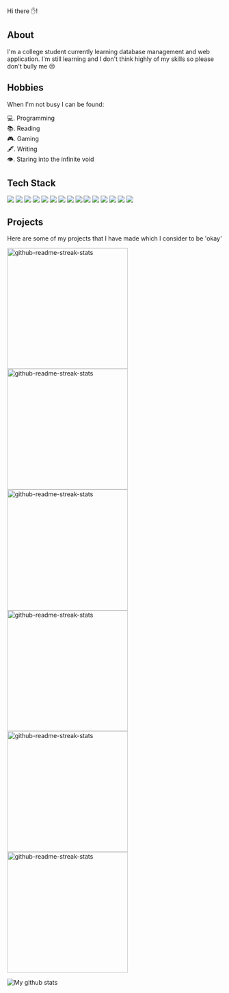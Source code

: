 Hi there ✋!

## About
I'm a college student currently learning database management and web application. I'm still learning and I don't think highly of my skills so please don't bully me 😢


## Hobbies
When I'm not busy I can be found:

💻.  Programming  
📚.  Reading  
🎮.  Gaming  
🖋.  Writing  
👁.  Staring into the infinite void


## Tech Stack
<p>
  <img src="https://img.shields.io/badge/Python-3776AB?style=for-the-badge&logo=python&logoColor=white" />
  <img src="https://img.shields.io/badge/HTML5-E34F26?style=for-the-badge&logo=html5&logoColor=white" />
  <img src="https://img.shields.io/badge/CSS3-1572B6?style=for-the-badge&logo=css3&logoColor=white" />
  <img src="https://img.shields.io/badge/JavaScript-323330?style=for-the-badge&logo=javascript&logoColor=F7DF1E" />
  <img src="https://img.shields.io/badge/Java-ED8B00?style=for-the-badge&logo=java&logoColor=white" />
  <img src="https://img.shields.io/badge/PHP-777BB4?style=for-the-badge&logo=php&logoColor=white" />
  <img src="https://img.shields.io/badge/json-5E5C5C?style=for-the-badge&logo=json&logoColor=white" />
  <img src="https://img.shields.io/badge/Node.js-339933?style=for-the-badge&logo=nodedotjs&logoColor=white" />
  <img src="https://img.shields.io/badge/React-20232A?style=for-the-badge&logo=react&logoColor=61DAFB" />
  <img src="https://img.shields.io/badge/next.js-000000?style=for-the-badge&logo=nextdotjs&logoColor=white" />
  <img src="https://img.shields.io/badge/MaterialUI-007fff?style=for-the-badge&logo=materialui&logoColor=white" />
  <img src="https://img.shields.io/badge/Sass-ff6699?style=for-the-badge&logo=sass&logoColor=white" />
  <img src="https://img.shields.io/badge/Visual_Studio_Code-0078D4?style=for-the-badge&logo=visual%20studio%20code&logoColor=white" />
  <img src="https://img.shields.io/badge/sublime_text-%23575757.svg?&style=for-the-badge&logo=sublime-text&logoColor=important" />
  <img src="https://img.shields.io/badge/MySQL-00000F?style=for-the-badge&logo=mysql&logoColor=white" />
</p>


## Projects
Here are some of my projects that I have made which I consider to be 'okay'

<p>
  <a href="https://github.com/ZumTheZazaKing/areyoudepressed"><img width="282" src="https://denvercoder1-github-readme-stats.vercel.app/api/pin/?username=zumthezazaking&repo=areyoudepressed&theme=react&bg_color=273849&title_color=F85D7F&icon_color=F8D866&hide_border=true&show_icons=false" alt="github-readme-streak-stats"></a>
  <a href="http://github.com/ZumTheZazaKing/shoutingplace"><img width="282" src="https://denvercoder1-github-readme-stats.vercel.app/api/pin/?username=zumthezazaking&repo=shoutingplace&theme=react&bg_color=273849&title_color=F85D7F&icon_color=F8D866&hide_border=true&show_icons=false" alt="github-readme-streak-stats"></a>
  <a href="https://github.com/ZumTheZazaKing/qtpi-online"><img width="282" src="https://denvercoder1-github-readme-stats.vercel.app/api/pin/?username=zumthezazaking&repo=qtpi-online&theme=react&bg_color=273849&title_color=F85D7F&icon_color=F8D866&hide_border=true&show_icons=false" alt="github-readme-streak-stats"></a>
  <a href="https://github.com/ZumTheZazaKing/hangman"><img width="282" src="https://denvercoder1-github-readme-stats.vercel.app/api/pin/?username=zumthezazaking&repo=hangman&theme=react&bg_color=273849&title_color=F85D7F&icon_color=F8D866&hide_border=true&show_icons=false" alt="github-readme-streak-stats"></a>
  <a href="https://github.com/ZumTheZazaKing/react-meme-generator"><img width="282" src="https://denvercoder1-github-readme-stats.vercel.app/api/pin/?username=zumthezazaking&repo=react-meme-generator&theme=react&bg_color=273849&title_color=F85D7F&icon_color=F8D866&hide_border=true&show_icons=false" alt="github-readme-streak-stats"></a>
  <a href="https://github.com/ZumTheZazaKing/weather-app"><img width="282" src="https://denvercoder1-github-readme-stats.vercel.app/api/pin/?username=zumthezazaking&repo=weather-app&theme=react&bg_color=273849&title_color=F85D7F&icon_color=F8D866&hide_border=true&show_icons=false" alt="github-readme-streak-stats"></a>
</p>


<img align="center" src="https://github-readme-streak-stats.herokuapp.com?user=zumthezazaking&theme=vue-dark&hide_border=true&date_format=M%20j%5B%2C%20Y%5D" alt="My github stats" />








